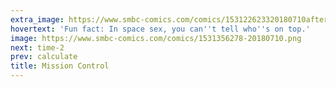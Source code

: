 ```yaml
---
extra_image: https://www.smbc-comics.com/comics/153122623320180710after.png
hovertext: 'Fun fact: In space sex, you can''t tell who''s on top.'
image: https://www.smbc-comics.com/comics/1531356278-20180710.png
next: time-2
prev: calculate
title: Mission Control
---
```

